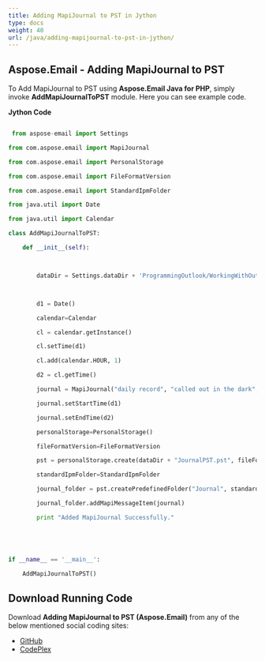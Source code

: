 ```yaml
---
title: Adding MapiJournal to PST in Jython
type: docs
weight: 40
url: /java/adding-mapijournal-to-pst-in-jython/
---
```


## **Aspose.Email - Adding MapiJournal to PST**
To Add MapiJournal to PST using **Aspose.Email Java for PHP**, simply invoke **AddMapiJournalToPST** module. Here you can see example code.

**Jython Code**

```python

 from aspose-email import Settings

from com.aspose.email import MapiJournal

from com.aspose.email import PersonalStorage

from com.aspose.email import FileFormatVersion

from com.aspose.email import StandardIpmFolder

from java.util import Date

from java.util import Calendar

class AddMapiJournalToPST:

    def __init__(self):



        dataDir = Settings.dataDir + 'ProgrammingOutlook/WorkingWithOutlookPersonalStorage/AddMapiJournalToPST/'



        d1 = Date()

        calendar=Calendar

        cl = calendar.getInstance()

        cl.setTime(d1)

        cl.add(calendar.HOUR, 1)

        d2 = cl.getTime()

        journal = MapiJournal("daily record", "called out in the dark", "Phone call", "Phone call")

        journal.setStartTime(d1)

        journal.setEndTime(d2)

        personalStorage=PersonalStorage()

        fileFormatVersion=FileFormatVersion

        pst = personalStorage.create(dataDir + "JournalPST.pst", fileFormatVersion.Unicode)

        standardIpmFolder=StandardIpmFolder

        journal_folder = pst.createPredefinedFolder("Journal", standardIpmFolder.Journal)

        journal_folder.addMapiMessageItem(journal)

        print "Added MapiJournal Successfully."





if __name__ == '__main__':        

    AddMapiJournalToPST()

```
## **Download Running Code**
Download **Adding MapiJournal to PST (Aspose.Email)** from any of the below mentioned social coding sites:

- [GitHub](https://github.com/aspose-email/Aspose.Email-for-Java/releases/tag/Aspose.Email_Java_for_Jython-v1.0)
- [CodePlex](https://asposeemailjavajython.codeplex.com/releases/view/620655)
